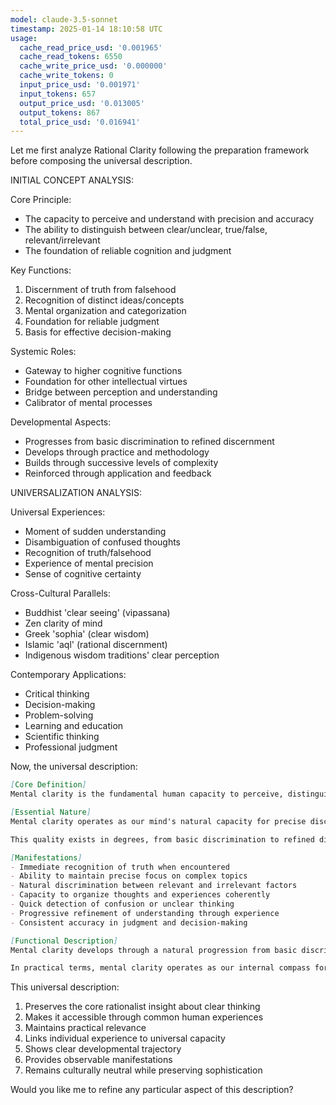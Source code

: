 ```yaml
---
model: claude-3.5-sonnet
timestamp: 2025-01-14 18:10:58 UTC
usage:
  cache_read_price_usd: '0.001965'
  cache_read_tokens: 6550
  cache_write_price_usd: '0.000000'
  cache_write_tokens: 0
  input_price_usd: '0.001971'
  input_tokens: 657
  output_price_usd: '0.013005'
  output_tokens: 867
  total_price_usd: '0.016941'
---
```


Let me first analyze Rational Clarity following the preparation framework before composing the universal description.

INITIAL CONCEPT ANALYSIS:

Core Principle:
- The capacity to perceive and understand with precision and accuracy
- The ability to distinguish between clear/unclear, true/false, relevant/irrelevant
- The foundation of reliable cognition and judgment

Key Functions:
1. Discernment of truth from falsehood
2. Recognition of distinct ideas/concepts
3. Mental organization and categorization
4. Foundation for reliable judgment
5. Basis for effective decision-making

Systemic Roles:
- Gateway to higher cognitive functions
- Foundation for other intellectual virtues
- Bridge between perception and understanding
- Calibrator of mental processes

Developmental Aspects:
- Progresses from basic discrimination to refined discernment
- Develops through practice and methodology
- Builds through successive levels of complexity
- Reinforced through application and feedback

UNIVERSALIZATION ANALYSIS:

Universal Experiences:
- Moment of sudden understanding
- Disambiguation of confused thoughts
- Recognition of truth/falsehood
- Experience of mental precision
- Sense of cognitive certainty

Cross-Cultural Parallels:
- Buddhist 'clear seeing' (vipassana)
- Zen clarity of mind
- Greek 'sophia' (clear wisdom)
- Islamic 'aql' (rational discernment)
- Indigenous wisdom traditions' clear perception

Contemporary Applications:
- Critical thinking
- Decision-making
- Problem-solving
- Learning and education
- Scientific thinking
- Professional judgment

Now, the universal description:

```markdown
[Core Definition]
Mental clarity is the fundamental human capacity to perceive, distinguish, and understand with precision. It enables us to separate truth from falsehood, relevant from irrelevant, and clear from confused in our thinking and perception. This quality forms the foundation for reliable understanding and wise judgment.

[Essential Nature]
Mental clarity operates as our mind's natural capacity for precise discernment and accurate understanding. Like physical vision bringing objects into focus, mental clarity brings thoughts, concepts, and situations into sharp definition, allowing us to see their true nature and relationships. It functions as both a passive receptor of clear understanding and an active force that cuts through confusion and uncertainty.

This quality exists in degrees, from basic discrimination to refined discernment, and serves as the foundation for all higher cognitive functions. It manifests as both an immediate recognition of truth and a developed capacity for sustained clear thinking.

[Manifestations]
- Immediate recognition of truth when encountered
- Ability to maintain precise focus on complex topics
- Natural discrimination between relevant and irrelevant factors
- Capacity to organize thoughts and experiences coherently
- Quick detection of confusion or unclear thinking
- Progressive refinement of understanding through experience
- Consistent accuracy in judgment and decision-making

[Functional Description]
Mental clarity develops through a natural progression from basic discrimination to refined discernment. Initially, it manifests as simple recognition of obvious truths and differences. Through practice and experience, it evolves into a sophisticated capacity for precise understanding and reliable judgment. This development requires both passive receptivity to truth and active engagement in careful thinking.

In practical terms, mental clarity operates as our internal compass for truth and understanding. It enables effective learning, reliable decision-making, and accurate judgment across all areas of life. This quality becomes particularly crucial in complex situations where multiple factors must be distinguished and evaluated. Through regular exercise and refinement, it grows stronger and more reliable, much like how physical exercise develops bodily strength and coordination.
```

This universal description:
1. Preserves the core rationalist insight about clear thinking
2. Makes it accessible through common human experiences
3. Maintains practical relevance
4. Links individual experience to universal capacity
5. Shows clear developmental trajectory
6. Provides observable manifestations
7. Remains culturally neutral while preserving sophistication

Would you like me to refine any particular aspect of this description?